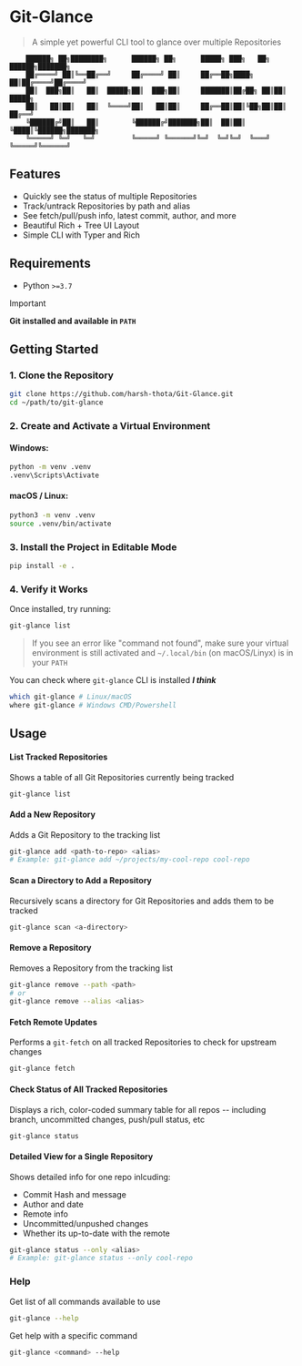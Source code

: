 # Git-Glance
> A simple yet powerful CLI tool to glance over multiple Repositories
```
    ██████╗ ██╗████████╗      ██████╗ ██╗      █████╗ ███╗   ██╗ ██████╗███████╗
    ██╔════╝ ██║╚══██╔══╝     ██╔════╝ ██║     ██╔══██╗████╗  ██║██╔════╝██╔════╝
    ██║  ███╗██║   ██║  █████╗██║  ███╗██║     ███████║██╔██╗ ██║██║     █████╗  
    ██║   ██║██║   ██║  ╚════╝██║   ██║██║     ██╔══██║██║╚██╗██║██║     ██╔══╝  
    ╚██████╔╝██║   ██║        ╚██████╔╝███████╗██║  ██║██║ ╚████║╚██████╗███████╗
    ╚═════╝ ╚═╝   ╚═╝         ╚═════╝ ╚══════╝╚═╝  ╚═╝╚═╝  ╚═══╝ ╚═════╝╚══════╝
```
## Features
- Quickly see the status of multiple Repositories
- Track/untrack Repositories by path and alias
- See fetch/pull/push info, latest commit, author, and more
- Beautiful Rich + Tree UI Layout
- Simple CLI with Typer and Rich

## Requirements
- Python `>=3.7`
> [!IMPORTANT]
> **Git installed and available in `PATH`**

## Getting Started
### 1. Clone the Repository
```bash
git clone https://github.com/harsh-thota/Git-Glance.git
cd ~/path/to/git-glance
```
### 2. Create and Activate a Virtual Environment
#### Windows:
```bash
python -m venv .venv
.venv\Scripts\Activate
```
#### macOS / Linux:
```bash
python3 -m venv .venv
source .venv/bin/activate
```

### 3. Install the Project in Editable Mode
```bash
pip install -e .
```

### 4. Verify it Works
Once installed, try running:
```bash
git-glance list
```
> If you see an error like "command not found", make sure your virtual environment is still activated and `~/.local/bin` (on macOS/Linyx) is in your `PATH`

You can check where `git-glance` CLI is installed ***I think***
```bash
which git-glance # Linux/macOS
where git-glance # Windows CMD/Powershell
```

## Usage
#### List Tracked Repositories
Shows a table of all Git Repositories currently being tracked
```bash
git-glance list
```
#### Add a New Repository
Adds a Git Repository to the tracking list
```bash
git-glance add <path-to-repo> <alias>
# Example: git-glance add ~/projects/my-cool-repo cool-repo
```
#### Scan a Directory to Add a Repository
Recursively scans a directory for Git Repositories and adds them to be tracked
```bash
git-glance scan <a-directory>
```
#### Remove a Repository
Removes a Repository from the tracking list
```bash
git-glance remove --path <path>
# or
git-glance remove --alias <alias>
```
#### Fetch Remote Updates
Performs a `git-fetch` on all tracked Repositories to check for upstream changes
```bash
git-glance fetch
```
#### Check Status of All Tracked Repositories
Displays a rich, color-coded summary table for all repos -- including branch, uncommitted changes, push/pull status, etc
```bash
git-glance status
```
#### Detailed View for a Single Repository
Shows detailed info for one repo inlcuding:
- Commit Hash and message
- Author and date
- Remote info
- Uncommitted/unpushed changes
- Whether its up-to-date with the remote
```bash
git-glance status --only <alias>
# Example: git-glance status --only cool-repo
```
### Help
Get list of all commands available to use
```bash
git-glance --help
```
Get help with a specific command
```bash
git-glance <command> --help
```